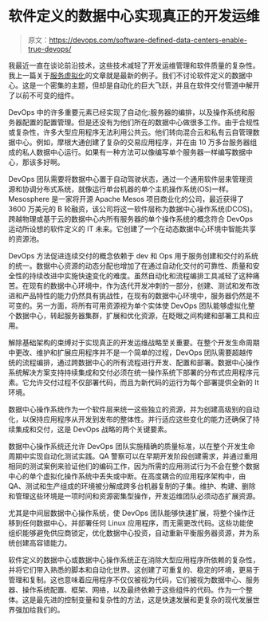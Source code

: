 # 软件定义的数据中心实现真正的开发运维

> 原文：<https://devops.com/software-defined-data-centers-enable-true-devops/>

我最近一直在谈论前沿技术，这些技术减轻了开发运维管理和软件质量的复杂性。我上一篇关于[服务虚拟化](https://devops.com/blogs/service-virtualization-window-advanced-devops/)的文章就是最新的例子。我们不讨论软件定义的数据中心。这是一个密集的主题，但却是自动化的巨大飞跃，并且在软件交付管道中解开了以前不可变的组件。

DevOps 中的许多重要元素已经实现了自动化:服务器的编排，以及操作系统和服务器配置的配置管理。但是还没有为他们所在的数据中心做很多工作。由于合规性或复杂性，许多大型应用程序无法利用公共云。他们转向混合云和私有云自管理数据中心。例如，摩根大通创建了复杂的交易应用程序，并在由 10 万多台服务器组成的私人数据中心运行。如果有一种方法可以像编写单个服务器一样编写数据中心，那该多好啊。

DevOps 团队需要将数据中心置于自动驾驶状态，通过一个通用软件层来管理资源和协调分布式系统，就像运行单台机器的单个主机操作系统(OS)一样。Mesosphere 是一家将开源 Apache Mesos 项目商业化的公司，最近获得了 3600 万美元的 B 轮融资，该公司将这一软件层称为数据中心操作系统(DCOS)。跨越物理或基于云的数据中心内所有服务器的单个操作系统的概念符合 DevOps 运动所设想的软件定义的 IT 未来。它创建了一个在动态数据中心环境中智能共享的资源池。

DevOps 方法促进连续交付的概念依赖于 dev 和 Ops 用于服务创建和交付的系统的统一。数据中心资源的动态分配也增加了在通过自动化交付的可靠性、质量和安全性的持续改进中实施快速变化的难度。虽然自动化和流程编排工具减轻了这种痛苦。在现有的数据中心环境中，作为迭代开发冲刺的一部分，创建、测试和发布改进和产品特性的能力仍然具有挑战性，在现有的数据中心环境中，服务器仍然是不可变的。另一方面，将所有可用资源视为单个实体使 DevOps 团队能够虚拟化整个数据中心，转起服务器集群，扩展和优化资源，在眨眼之间构建和部署工具和应用。

解除基础架构的束缚对于实现真正的开发运维战略至关重要。在整个开发生命周期中更改、维护和扩展应用程序并不是一个简单的过程，DevOps 团队需要超越传统的流程编排，通过跨数据中心的所有流程进行开发、配置和部署。数据中心操作系统解决方案支持持续集成和交付必须在统一操作系统下部署的分布式应用程序元素。它允许交付过程不仅部署代码，而且为新代码的运行为每个部署提供全新的 It 环境。

数据中心操作系统作为一个软件层来统一这些独立的资源，并为创建高级别的自动化，以保持应用程序从开发到发布的整体性。并行适应这些变化的能力还确保了持续集成和交付，这是 DevOps 战略的两个关键要素。

数据中心操作系统还允许 DevOps 团队实施精确的质量标准，以在整个开发生命周期中实现自动化测试实践。QA 警察可以在早期开发阶段创建需求，并通过重用相同的测试案例来验证他们的编码工作，因为所需的应用测试行为不会在整个数据中心的单个虚拟化操作系统中丢失或中断。在高度耦合的应用程序架构中，由 QA、测试和生产组成的环境被分解成跨多台机器复制的子集。维护、构建、删除和管理这些环境是一项时间和资源密集型操作，开发运维团队必须动态扩展资源。

尤其是中间层数据中心操作系统，使 DevOps 团队能够快速扩展，将整个操作迁移到任何数据中心，并部署任何 Linux 应用程序，而无需更改代码。这些功能使组织能够避免供应商锁定，优化数据中心投资，自动重新平衡服务器资源，并为系统创建高容错能力。

软件定义的数据中心或数据中心操作系统正在消除大型应用程序所依赖的复杂性，并将它们带入熟悉的脚本和自动化世界。这创建了可重复的、稳定的环境，更易于管理和复制。这也意味着应用程序不仅仅被视为代码，它们被视为数据中心、服务器、操作系统配置、框架、网络，以及最终依赖于这些组件的代码。作为一个整体。这是最先进的控制变量和复杂性的方法，这是快速发展和更复杂的现代发展世界强加给我们的。